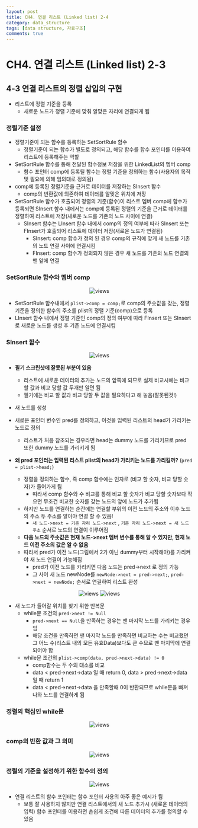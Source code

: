 ```yaml
---
layout: post
title: CH4. 연결 리스트 (Linked list) 2-4
category: data_structure
tags: [data structure, 자료구조]
comments: true
---
```


# CH4. 연결 리스트 (Linked list) 2-3

## 4-3 연결 리스트의 정렬 삽입의 구현
- 리스트에 정렬 기준을 등록
  - 새로운 노드가 정렬 기준에 맞춰 알맞은 자리에 연결되게 됨
  
### 정렬기준 설정
- 정렬기준이 되는 함수를 등록하는 SetSortRule 함수
  - 정렬기준이 되는 함수가 별도로 정의되고, 해당 함수를 함수 포인터를 이용하여 리스트에 등록해주는 역할
- SetSortRule 함수를 통해 전달된 함수정보 저장을 위한 LinkedList의 멤버 comp
  - 함수 포인터 comp에 등록될 함수는 정렬 기준을 정의하는 함수(사용자의 목적 및 필요에 의해 임의대로 정의됨)
- comp에 등록된 정렬기준을 근거로 데이터를 저장하는 SInsert 함수
  - comp의 반환값에 의존하여 데이터를 알맞은 위치에 저장
- SetSortRule 함수가 호출되어 정렬의 기준(함수)이 리스트 멤버 comp에 함수가 등록되면 SInsert 함수 내에서는 comp에 등록된 정렬의 기준을 근거로 데이터를 정렬하여 리스트에 저장(새로운 노드를 기존의 노드 사이에 연결)
  - SInsert 함수는 LInsert 함수 내에서 comp의 정의 여부에 따라 SInsert 또는 FInsert가 호출되어 리스트에 데이터 저장(새로운 노드가 연결됨)
    - SInsert: comp 함수가 정의 된 경우 comp의 규칙에 맞게 새 노드를 기존의 노드 연결 사이에 연결시킴
    - FInsert: comp 함수가 정의되지 않은 경우 새 노드를 기존의 노드 연결의 맨 앞에 연결

### SetSortRule 함수와 멤버 comp

<center>
<figure>
<img src="/assets/post_img/data_structure/2019-03-14-data_structure/fig1.jpg" alt="views">
<figcaption> </figcaption>
</figure>
</center>

- SetSortRule 함수내에서 `plist->comp = comp;`로 comp의 주솟값을 갖는, 정렬 기준을 정의한 함수의 주소를 plist의 정렬 기준(comp)으로 등록
- LInsert 함수 내에서 정렬 기준인 comp의 정의 여부에 따라 FInsert 또는 SInsert로 새로운 노드를 생성 후 기존 노드에 연결시킴

### SInsert 함수

<center>
<figure>
<img src="/assets/post_img/data_structure/2019-03-14-data_structure/fig2.jpg" alt="views">
<figcaption> </figcaption>
</figure>
</center>

- __필기 스크린샷에 잘못된 부분이 있음__
  - 리스트에 새로운 데이터의 추가는 노드의 앞쪽에 되므로 실제 비교시에는 비교 할 값과 비교 당할 값 두개만 알면 됨
  - 필기에는 비교 할 값과 비교 당할 두 값을 필요하다고 해 놓음(잘못된것!)
  
- 새 노드를 생성
- 새로운 포인터 변수인 pred를 정의하고, 이것을 입력된 리스트의 head가 가리키는 노드로 정의
  - 리스트가 처음 참조되는 경우라면 head는 dummy 노드를 가리키므로 pred 또한 dummy 노드를 가리키게 됨
- __왜 pred 포인터는 입력된 리스트 plist의 head가 가리키는 노드를 가리킬까?__ (`pred = plist->head;`)
  - 정렬을 정의하는 함수, 즉 comp 함수에는 인자로 (비교 할 숫자, 비교 당할 숫자)가 들어가게 됨
    - 따라서 comp 함수와 수 비교를 통해 비교 할 숫자가 비교 당할 숫자보다 작으면 무조건 비교한 숫자를 갖는 노드의 앞에 노드가 추가됨
  - 하지만 노드를 연결하는 순간에는 연결할 부위의 이전 노드의 주소와 이후 노드의 주소 두 주소를 알아야 연결 할 수 있음!
    - `새 노드->next = 기존 자리 노드->next` , `기존 자리 노드->next = 새 노드 주소` 순서로 노드의 연결이 이루어짐
  - __다음 노드의 주솟값은 현재 노드->next 멤버 변수를 통해 알 수 있지만, 현재 노드 이전 주소의 값은 알 수 없음__
  - 따라서 pred가 이전 노드(그림에서 2가 아닌 dummy부터 시작해야)를 가리켜야 새 노드 연결이 가능해짐
    - pred가 이전 노드를 카리키면 다음 노드는 pred->next 로 정의 가능
    - 그 사이 새 노드 newNode를 `newNode->next = pred->next;`, `pred->next = newNode;` 순서로 연결하여 리스트 완성

<center>
<figure>
<img src="/assets/post_img/data_structure/2019-03-14-data_structure/fig3.jpg" alt="views">
<img src="/assets/post_img/data_structure/2019-03-14-data_structure/fig4.jpg" alt="views">
<figcaption> </figcaption>
</figure>
</center>

- 새 노드가 들어갈 위치를 찾기 위한 반복문
  - while문 조건의 `pred->next != Null`
    - `pred->next == Null`을 만족하는 경우는 맨 마지막 노드를 가리키는 경우임
    - 해당 조건을 만족하면 맨 마지막 노드를 만족하면 비교하는 수는 비교했던 그 어느 수(리스트 내의 모든 유효Data)보다도 큰 수므로 맨 마지막에 연결되어야 함
  - while문 조건의 `plist->comp(data, pred->next->data) != 0`
    - comp함수는 두 수의 대소를 비교
    - data < pred->next->data 일 때 return 0, data > pred->next->data 일 때 return 1 
    - data < pred->next->data 을 만족할때 0이 반환되므로 while문을 빠져나와 노드를 연결하게 됨

### 정렬의 핵심인 while문

<center>
<figure>
<img src="/assets/post_img/data_structure/2019-03-14-data_structure/fig5.jpg" alt="views">
<figcaption> </figcaption>
</figure>
</center>

### comp의 반환 값과 그 의미

<center>
<figure>
<img src="/assets/post_img/data_structure/2019-03-14-data_structure/fig6.jpg" alt="views">
<figcaption> </figcaption>
</figure>
</center>

### 정렬의 기준을 설정하기 위한 함수의 정의

<center>
<figure>
<img src="/assets/post_img/data_structure/2019-03-14-data_structure/fig7.jpg" alt="views">
<figcaption> </figcaption>
</figure>
</center>

- 연결 리스트의 함수 포인터는 함수 포인터 사용의 아주 좋은 예시가 됨
  - 보통 잘 사용하지 않지만 연결 리스트에서의 새 노드 추가시 (새로운 데이터의 입력) 함수 포인터를 이용하면 손쉽게 조건에 따른 데이터의 추가를 정의할 수 있음
  
